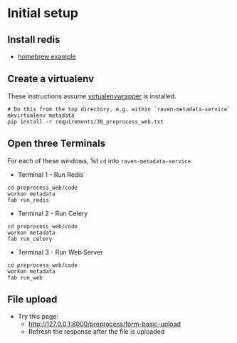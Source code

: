 
# Initial setup

## Install redis

- [homebrew example](https://medium.com/@petehouston/install-and-config-redis-on-mac-os-x-via-homebrew-eb8df9a4f298)

## Create a virtualenv

These instructions assume [virtualenvwrapper](http://virtualenvwrapper.readthedocs.io/en/latest/install.html) is installed.

```
# Do this from the top directory, e.g. within `raven-metadata-service`
mkvirtualenv metadata
pip install -r requirements/30_preprocess_web.txt
```

## Open three Terminals

For each of these windows, 1st `cd` into `raven-metadata-service`

- Terminal 1 - Run Redis

```
cd preprocess_web/code
workon metadata
fab run_redis
```

- Terminal 2 - Run Celery

```
cd preprocess_web/code
workon metadata
fab run_celery
```

- Terminal 3 - Run Web Server

```
cd preprocess_web/code
workon metadata
fab run_web
```

## File upload

- Try this page:
  - http://127.0.0.1:8000/preprocess/form-basic-upload
  - Refresh the response after the file is uploaded
